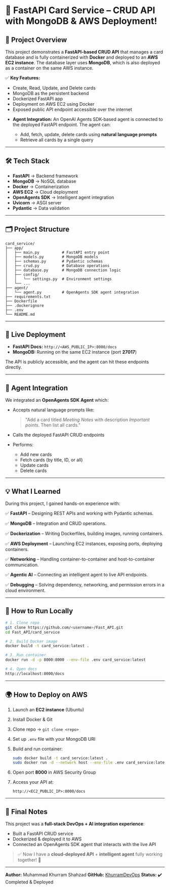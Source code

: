 # 🚀 FastAPI Card Service – CRUD API with MongoDB & AWS Deployment!

## 📌 Project Overview

This project demonstrates a **FastAPI-based CRUD API** that manages a card database and is fully containerized with **Docker** and deployed to an **AWS EC2 instance**. The database layer uses **MongoDB**, which is also deployed as a container on the same AWS instance.

✅ **Key Features:**

- Create, Read, Update, and Delete cards
- MongoDB as the persistent backend
- Dockerized FastAPI app
- Deployment on AWS EC2 using Docker
- Exposed public API endpoint accessible over the internet
* **Agent Integration:** An OpenAI Agents SDK-based agent is connected to the deployed FastAPI endpoint. The agent can:

  * Add, fetch, update, delete cards using **natural language prompts**
  * Retrieve all cards by a single query

---

## 🛠️ Tech Stack

- **FastAPI** → Backend framework
- **MongoDB** → NoSQL database
- **Docker** → Containerization
- **AWS EC2** → Cloud deployment
- **OpenAgents SDK** → Intelligent agent integration
- **Uvicorn** → ASGI server
- **Pydantic** → Data validation

---

## 🗂️ Project Structure

```
card_service/
├── app/
│   ├── main.py          # FastAPI entry point
│   ├── models.py        # MongoDB models
│   ├── schemas.py       # Pydantic schemas
│   ├── crud.py          # Database operations
│   ├── database.py      # MongoDB connection logic
│   ├── config/
│   │   └── settings.py  # Environment settings
│   └── ...
├── agent/
│   └── agent.py         # OpenAgents SDK agent integration
├── requirements.txt
├── Dockerfile
├── .dockerignore
├── .env
└── README.md
```

---

## 📡 Live Deployment

- **FastAPI Docs:** `http://<AWS_PUBLIC_IP>:8000/docs`
- **MongoDB:** Running on the same EC2 instance (port **27017**)

The API is publicly accessible, and the agent can hit these endpoints directly.

---

## 🤖 Agent Integration

We integrated an **OpenAgents SDK Agent** which:

- Accepts natural language prompts like:

  > "Add a card titled _Meeting Notes_ with description _Important points_. Then list all cards."

- Calls the deployed FastAPI CRUD endpoints
- Performs:

  - Add new cards
  - Fetch cards (by title, ID, or all)
  - Update cards
  - Delete cards

---

## 💡 What I Learned

During this project, I gained hands-on experience with:

✅ **FastAPI** – Designing REST APIs and working with Pydantic schemas.

✅ **MongoDB** – Integration and CRUD operations.

✅ **Dockerization** – Writing Dockerfiles, building images, running containers.

✅ **AWS Deployment** – Launching EC2 instances, exposing ports, deploying containers.

✅ **Networking** – Handling container-to-container and host-to-container communication.

✅ **Agentic AI** – Connecting an intelligent agent to live API endpoints.

✅ **Debugging** – Solving dependency, networking, and permission errors in a cloud environment.

---

## 🐳 How to Run Locally

```bash
# 1. Clone repo
git clone https://github.com/<username>/Fast_API.git
cd Fast_API/card_service

# 2. Build Docker image
docker build -t card_service:latest .

# 3. Run container
docker run -d -p 8000:8000 --env-file .env card_service:latest

# 4. Open docs
http://localhost:8000/docs
```

---

## 🌍 How to Deploy on AWS

1. Launch an **EC2 instance** (Ubuntu)
2. Install Docker & Git
3. Clone repo → `git clone <repo>`
4. Set up `.env` file with your MongoDB URI
5. Build and run container:

   ```bash
   sudo docker build -t card_service:latest .
   sudo docker run -d --network host --env-file .env card_service:latest
   ```

6. Open port **8000** in AWS Security Group
7. Access your API at:

   ```
   http://<EC2_PUBLIC_IP>:8000/docs
   ```


---

## 🎯 Final Notes

This project was a **full-stack DevOps + AI integration experience**:

- Built a FastAPI CRUD service
- Dockerized & deployed it to AWS
- Connected an OpenAgents SDK agent that interacts with the live API

> ✅ Now I have a **cloud-deployed API** + **intelligent agent** fully working together! 🚀

---

**Author:** Muhammad Khurram Shahzad
**GitHub:** [KhurramDevOps](https://github.com/KhurramDevOps)
**Status:** ✔️ Completed & Deployed
